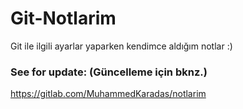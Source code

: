 # Git-Notlarim
Git ile ilgili ayarlar yaparken kendimce aldığım notlar :) 

### See for update: (Güncelleme için bknz.)
https://gitlab.com/MuhammedKaradas/notlarim
